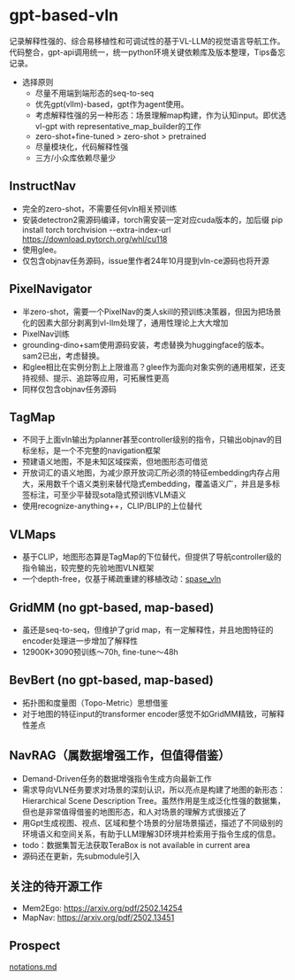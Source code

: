 # gpt-based-vln
记录解释性强的、综合易移植性和可调试性的基于VL-LLM的视觉语言导航工作。
代码整合，gpt-api调用统一，统一python环境关键依赖库及版本整理，Tips备忘记录。

- 选择原则
  - 尽量不用端到端形态的seq-to-seq
  - 优先gpt(vllm)-based，gpt作为agent使用。
  - 考虑解释性强的另一种形态：场景理解map构建，作为认知input。即优选vl-gpt with representative_map_builder的工作
  - zero-shot+fine-tuned > zero-shot > pretrained
  - 尽量模块化，代码解释性强
  - 三方/小众库依赖尽量少

## InstructNav

- 完全的zero-shot，不需要任何vln相关预训练
- 安装detectron2需源码编译，torch需安装一定对应cuda版本的，加后缀 pip install torch torchvision --extra-index-url https://download.pytorch.org/whl/cu118
- 使用glee。
- 仅包含objnav任务源码，issue里作者24年10月提到vln-ce源码也将开源

## PixelNavigator

- 半zero-shot，需要一个PixelNav的类人skill的预训练决策器，但因为把场景化的因素大部分剥离到vl-llm处理了，通用性理论上大大增加
- PixelNav训练
- grounding-dino+sam使用源码安装，考虑替换为huggingface的版本。sam2已出，考虑替换。
- 和glee相比在实例分割上上限谁高？glee作为面向对象实例的通用框架，还支持视频、提示、追踪等应用，可拓展性更高
- 同样仅包含objnav任务源码

## TagMap

- 不同于上面vln输出为planner甚至controller级别的指令，只输出objnav的目标坐标，是一个不完整的navigation框架
- 预建语义地图，不是未知区域探索，但地图形态可借览
- 开放词汇的语义地图，为减少原开放词汇所必须的特征embedding内存占用大，采用数千个语义类别来替代隐式embedding，覆盖语义广，并且是多标签标注，可至少平替现sota隐式预训练VLM语义
- 使用recognize-anything++，CLIP/BLIP的上位替代

## VLMaps

- 基于CLIP，地图形态算是TagMap的下位替代，但提供了导航controller级的指令输出，较完整的先验地图VLN框架
- 一个depth-free，仅基于稀疏重建的移植改动：[spase_vln](https://github.com/xyyandhtl/sparse-vln)

## GridMM (no gpt-based, map-based)

- 虽还是seq-to-seq，但维护了grid map，有一定解释性，并且地图特征的encoder处理进一步增加了解释性
- 12900K+3090预训练～70h, fine-tune～48h

## BevBert (no gpt-based, map-based)

- 拓扑图和度量图（Topo-Metric）思想借鉴
- 对于地图的特征input的transformer encoder感觉不如GridMM精致，可解释性差点

## NavRAG（属数据增强工作，但值得借鉴）
- Demand-Driven任务的数据增强指令生成方向最新工作
- 需求导向VLN任务要求对场景的深刻认识，所以亮点是构建了地图的新形态：Hierarchical Scene Description Tree。虽然作用是生成泛化性强的数据集，但也是非常值得借鉴的地图形态，和人对场景的理解方式很接近了
- 用Gpt生成视图、视点、区域和整个场景的分层场景描述，描述了不同级别的环境语义和空间关系，有助于LLM理解3D环境并检索用于指令生成的信息。
- todo：数据集暂无法获取TeraBox is not available in current area
- 源码还在更新，先submodule引入

## 关注的待开源工作
- Mem2Ego: https://arxiv.org/pdf/2502.14254
- MapNav: https://arxiv.org/pdf/2502.13451

## Prospect
[notations.md](overview/notations.md)
